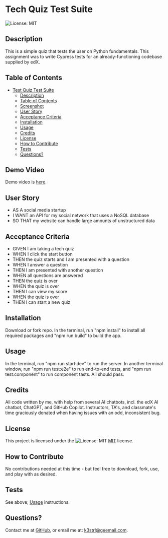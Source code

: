 
# Tech Quiz Test Suite

![License: MIT](https://img.shields.io/badge/License-MIT-yellow.svg)

## Description

This is a simple quiz that tests the user on Python fundamentals. This assignment was to write Cypress tests for an already-functioning codebase supplied by edX.

## Table of Contents

- [Test Quiz Test Suite](#tech-quiz-test-suite)
  - [Description](#description)
  - [Table of Contents](#table-of-contents)
  - [Screenshot](#screenshot)
  - [User Story](#user-story)
  - [Acceptance Criteria](#acceptance-criteria)
  - [Installation](#installation)
  - [Usage](#usage)
  - [Credits](#credits)
  - [License](#license)
  - [How to Contribute](#how-to-contribute)
  - [Tests](#tests)
  - [Questions?](#questions)

## Demo Video

Demo video is [here]([____](https://drive.google.com/file/d/1fi-pvgILrvPsJhAlGYp8lRHrurn3zkCO/view?usp=sharing)).

## User Story

- AS A social media startup
- I WANT an API for my social network that uses a NoSQL database
- SO THAT my website can handle large amounts of unstructured data

## Acceptance Criteria

- GIVEN I am taking a tech quiz
- WHEN I click the start button
- THEN the quiz starts and I am presented with a question
- WHEN I answer a question
- THEN I am presented with another question
- WHEN all questions are answered
- THEN the quiz is over
- WHEN the quiz is over
- THEN I can view my score
- WHEN the quiz is over
- THEN I can start a new quiz

## Installation
Download or fork repo. In the terminal, run "npm install" to install all required packages and "npm run build" to build the app.

## Usage
In the terminal, run "npm run start:dev" to run the server. In another terminal window, run "npm run test:e2e" to run end-to-end tests, and "npm run test:component" to run component tasts. All should pass.

## Credits

All code written by me, with help from several AI chatbots, incl. the edX AI chatbot, ChatGPT, and GitHub Copilot. Instructors, TA's, and classmate's time graciously donated when having issues with an odd, inconsistent bug.

## License

This project is licensed under the ![License: MIT](https://img.shields.io/badge/License-MIT-yellow.svg) [MIT](https://opensource.org/licenses/MIT) license.

## How to Contribute

No contributions needed at this time - but feel free to download, fork, use, and play with as desired.

## Tests

See above; [Usage](#usage) instructions.

## Questions?

Contact me at
[GitHub](https://github.com/k3strl), or email me at: <k3strl@geemail.com>.
